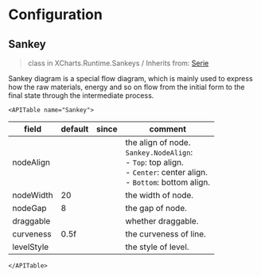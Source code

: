 # Configuration

## Sankey

> class in XCharts.Runtime.Sankeys / Inherits from: [Serie](https://xcharts-team.github.io/docs/configuration#serie)

Sankey diagram is a special flow diagram, which is mainly used to express how the raw materials, energy and so on flow from the initial form to the final state through the intermediate process.

```mdx-code-block
<APITable name="Sankey">
```


|field|default|since|comment|
|--|--|--|--|
|nodeAlign|||the align of node.<br/>`Sankey.NodeAlign`:<br/>- `Top`: top align.<br/>- `Center`: center align.<br/>- `Bottom`: bottom align.<br/>|
|nodeWidth|20||the width of node.
|nodeGap|8||the gap of node.
|draggable|||whether draggable.
|curveness|0.5f||the curveness of line.
|levelStyle|||the style of level.

```mdx-code-block
</APITable>
```

